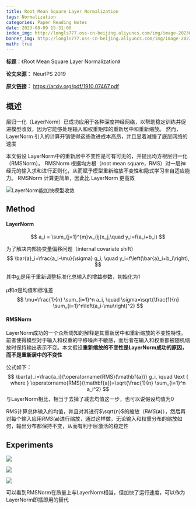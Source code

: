 ```yaml
---
title: Root Mean Square Layer Normalization
tags: Normalization
categories: Paper Reading Notes
date: 2023-08-09 15:31:00
index_img: http://longls777.oss-cn-beijing.aliyuncs.com/img/image-20230810154017115.png
banner_img: http://longls777.oss-cn-beijing.aliyuncs.com/img/image-20230810154724678.png
math: true
---
```


**标题：**《Root Mean Square Layer Normalization》

**论文来源：** NeurIPS 2019

**原文链接：** https://arxiv.org/pdf/1910.07467.pdf



## 概述

层归一化（LayerNorm）已成功应用于各种深度神经网络，以帮助稳定训练并促进模型收敛，因为它能够处理输入和权重矩阵的重新居中和重新缩放。 然而，LayerNorm 引入的计算开销使得这些改进成本高昂，并且显着减慢了底层网络的速度

本文假设 LayerNorm中的重新居中不变性是可有可无的，并提出均方根层归一化（RMSNorm）。 RMSNorm 根据均方根（root mean square，RMS）对一层神经元的输入求和进行正则化，从而赋予模型重新缩放不变性和隐式学习率自适应能力。 RMSNorm 计算更简单，因此比 LayerNorm 更高效

![LayerNorm能加快模型收敛](http://longls777.oss-cn-beijing.aliyuncs.com/img/image-20230810151142179.png)



## Method

#### LayerNorm

$$
a_i = \sum_{j=1}^{m}w_{ij}x_j,\quad y_i=f(a_i+b_i)
$$



为了解决内部协变量偏移问题（internal covariate shift）
$$
\bar{a}_i=\frac{a_i-\mu}{\sigma} g_i, \quad y_i=f\left(\bar{a}_i+b_i\right),
$$


其中$g_i$是用于重新调整标准化总输入的增益参数，初始化为1

$\mu$和$\sigma$是均值和标准差
$$
\mu=\frac{1}{n} \sum_{i=1}^n a_i, \quad \sigma=\sqrt{\frac{1}{n} \sum_{i=1}^n\left(a_i-\mu\right)^2}
$$


#### RMSNorm

LayerNorm成功的一个众所周知的解释是其重新居中和重新缩放的不变性特性。前者使得模型对于输入和权重的平移噪声不敏感，而后者在输入和权重都被随机缩放时保持输出表示不变。本文假设**重新缩放的不变性是LayerNorm成功的原因，而不是重新居中的不变性**

公式如下：
$$
\bar{a}_i=\frac{a_i}{\operatorname{RMS}(\mathbf{a})} g_i, \quad \text { where } \operatorname{RMS}(\mathbf{a})=\sqrt{\frac{1}{n} \sum_{i=1}^n a_i^2}
$$
与LayerNorm相比，相当于去掉了减去均值这一步，也可以说假设均值为0



RMS计算总体输入的均值，并且对其进行$\sqrt{n}$的缩放（$RMS(\boldsymbol{a})$），然后再对每个输入应用$RMS(\boldsymbol{a})$进行缩放，通过这样做，无论输入和权重分布的缩放如何，输出分布都保持不变，从而有利于层激活的稳定性



## Experiments

![](http://longls777.oss-cn-beijing.aliyuncs.com/img/image-20230810153949740.png)

![](http://longls777.oss-cn-beijing.aliyuncs.com/img/image-20230810154017115.png)

![](http://longls777.oss-cn-beijing.aliyuncs.com/img/image-20230810154117090.png)



可以看到RMSNorm在质量上与LayerNorm相当，但加快了运行速度，可以作为LayerNorm即插即用的替代